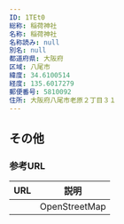 ```yaml
---
ID: 1TEt0
総称: 稲荷神社
名称: 稲荷神社
名称読み: null
別名: null
都道府県: 大阪府
区域: 八尾市
緯度: 34.6100514
経度: 135.6017279
郵便番号: 5810092
住所: 大阪府八尾市老原２丁目３１
---
```


## その他

### 参考URL

| URL | 説明          |
| --- | ------------- |
|     | OpenStreetMap |
